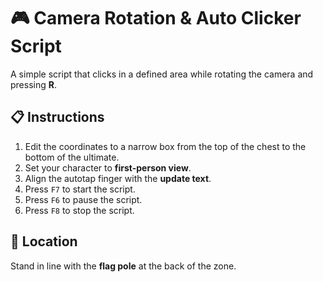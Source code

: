 # 🎮 Camera Rotation & Auto Clicker Script

A simple script that clicks in a defined area while rotating the camera and pressing **R**.

## 📋 Instructions
1. Edit the coordinates to a narrow box from the top of the chest to the bottom of the ultimate. 
2. Set your character to **first-person view**.
3. Align the autotap finger with the **update text**.
4. Press `F7` to start the script.  
5. Press `F6` to pause the script.  
6. Press `F8` to stop the script.  

## 📍 Location
Stand in line with the **flag pole** at the back of the zone.
